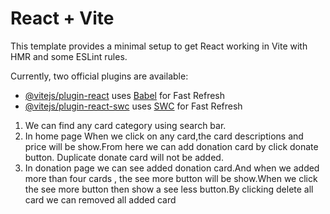 # React + Vite

This template provides a minimal setup to get React working in Vite with HMR and some ESLint rules.

Currently, two official plugins are available:

- [@vitejs/plugin-react](https://github.com/vitejs/vite-plugin-react/blob/main/packages/plugin-react/README.md) uses [Babel](https://babeljs.io/) for Fast Refresh
- [@vitejs/plugin-react-swc](https://github.com/vitejs/vite-plugin-react-swc) uses [SWC](https://swc.rs/) for Fast Refresh

<!-- Three projects Features  -->

1. We can find any card category using search bar.
2. In home page When we click on any card,the card descriptions and price will be show.From here we can add donation card by click donate button. Duplicate donate card will not be added.
3. In donation page we can see added donation card.And  when we added more than four cards , the see more button will be show.When we click the see more button then show a see less button.By clicking delete all card we can removed all added card
